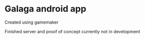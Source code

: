 # Galaga android app
Created using gamemaker

Finished server and proof of concept currently not in development
